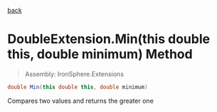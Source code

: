 ﻿

[back](/IronSphere.Extensions/types/DoubleExtension)

# DoubleExtension.Min(this double this, double minimum) Method

> Assembly: IronSphere.Extensions

```csharp
double Min(this double this, double minimum)
```

Compares two values and returns the greater one

 